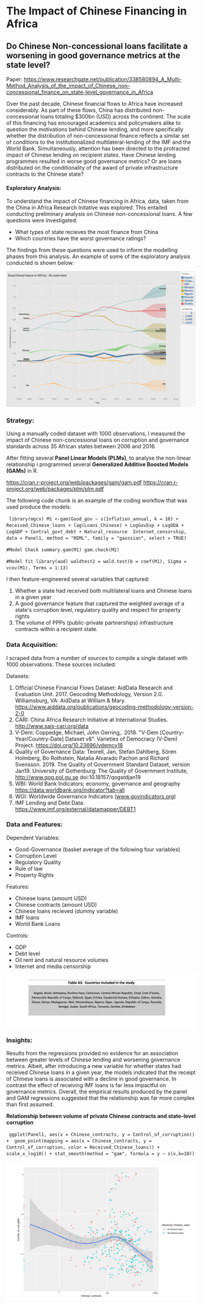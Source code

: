 # The Impact of Chinese Financing in Africa


## Do Chinese Non-concessional loans facilitate a worsening in good governance metrics at the state level?


Paper: https://www.researchgate.net/publication/338580894_A_Multi-Method_Analysis_of_the_impact_of_Chinese_non-concessional_finance_on_state-level_governance_in_Africa



Over the past decade, Chinese financial flows to Africa have increased considerably. As part of these flows, China has distributed non-concessional loans totaling $300bn (USD) across the continent. The scale of this financing has encouraged academics and policymakers alike to question the motivations behind Chinese lending, and more specifically whether the distribution of non-concessional finance reflects a similar set of conditions to the institutionalized multilateral-lending of the IMF and the World Bank. Simultaneously, attention has been directed to the protracted impact of Chinese lending on recipient states. Have Chinese lending programmes resulted in worse good governance metrics? Or are loans distributed on the conditionality of the award of private infrastructure contracts to the Chinese state?

#### Exploratory Analysis:

To understand the impact of Chinese financing in Africa, data, taken from the China in Africa Research Initative was explored. This entailed conducting preliminary analysis on Chinese non-concessional loans. A few questions were investigated:

- What types of state recieves the most finance from China 
- Which countries have the worst governance ratings?

The findings from these questions were used to inform the modelling phases from this analysis. An example of some of the exploratory analysis conducted is shown below:

![Image of Countries](https://github.com/JUA96/Chinese-Finance-in-Africa-Project/blob/master/images/Screenshot%202020-06-28%2016.10.21.png)

### Strategy:

Using a manually coded dataset with 1000 observations, I measured the impact of Chinese non-concessional loans on corruption and governance standards across 35 African states between 2006 and 2016. 

After fitting several **Panel Linear Models (PLMs)**, to analyse the non-linear relationship i programmed several **Generalized Additive Boosted Models (GAMs)** in R. 

https://cran.r-project.org/web/packages/gam/gam.pdf
https://cran.r-project.org/web/packages/plm/plm.pdf

The following code chunk is an example of the coding workflow that was used produce the models: 

``
library(mgcv)
M1 <-gam(Good_gov ~ s(Inflation_annual, k = 10) + Received_Chinese_loans + lag(Loans_Chinese) + LogGovExp + LogODA + LogGDP + Central_govt_debt + Natural_resource  Internet_censorship, data = Panel1, method = "REML", family = "gaussian", select = TRUE)``

``#Model Check
summary.gam(M1)
gam.check(M1)``

``#Model fit
library(aod)
waldtest2 = wald.test(b = coef(M1), Sigma = vcov(M1), Terms = 1:13)``

I then feature-engineered several variables that captured:

1. Whether a state had received both multilateral loans and Chinese loans in a given year
2. A good governance feature that captured the weighted average of a state's corruption level, regulatory quality and respect for property rights
3. The volume of PPPs (public-private partnerships) infrastructure contracts within a recipient state.

### Data Acquisition:

I scraped data from a number of sources to compile a single dataset with 1000 observations. These sources included:

Datasets:
1. Official Chinese Financial Flows Dataset: AidData Research and Evaluation Unit. 2017. Geocoding Methodology, Version 2.0. Williamsburg, VA: AidData at William &
Mary. https://www.aiddata.org/publications/geocoding-methodology-version-2-0
2. CARI: China Africa Research Initiative at International Studies. http://www.sais-cari.org/data
3. V-Dem: Coppedge, Michael, John Gerring,. 2018. "V-Dem [Country-Year/Country-Date] Dataset v8". Varieties of Democracy (V-Dem) Project. https://doi.org/10.23696/vdemcy18
4. Quality of Governance Data: Teorell, Jan, Stefan Dahlberg, Sören Holmberg, Bo Rothstein, Natalia Alvarado Pachon and Richard Svensson. 2019. The Quality of Government Standard Dataset, version Jan19. University of Gothenburg: The Quality of Government Institute, http://www.qog.pol.gu.se doi:10.18157/qogstdjan19
5. WBI: World Bank Indicators; economy, governance and geography https://data.worldbank.org/indicator?tab=all
6. WGI: Worldwide Governance Indicators (www.govindicators.org)
7. IMF Lending and Debt Data:
https://www.imf.org/external/datamapper/DEBT1


### Data and Features:

Dependent Variables:
- Good-Governance (basket average of the following four variables)
- Corruption Level
- Regulatory Quality
- Rule of law
- Property Rights

Features:
- Chinese loans (amount USD)
- Chinese contracts (amount USD)
- Chinese loans recieved (dummy variable)
- IMF loans
- World Bank Loans

Controls:
- GDP
- Debt level
- Oil rent and natural resource volumes
- Internet and media censorship

![Image of Countries](https://github.com/JUA96/Chinese-Finance-in-Africa-Project/blob/master/images/img5.png)

### Insights:

Results from the regressions provided no evidence for an association between greater levels of Chinese lending and worsening governance metrics. Albeit, after introducing a new variable for whether states had received Chinese loans in a given year, the models indicated that the receipt of Chinese loans is associated with a decline in good governance. In contrast the effect of receiving IMF loans is far less impactful on governance metrics. Overall, the empirical results produced by the panel and GAM regressions suggested that the relationship was far more complex than first assumed.

**Relationship between volume of private Chinese contracts and state-level corruption**

`` ggplot(Panel1, aes(x = Chinese_contracts, y = Control_of_corruption)) + 
geom_point(mapping = aes(x = Chinese_contracts, y = Control_of_corruption, color = Received_Chinese_loans)) +
scale_x_log10() + stat_smooth(method = "gam", formula = y ~ s(x,k=10))``


![Image of Yaktocat](https://github.com/JUA96/Chinese-Finance-in-Africa-Project/blob/master/images/img4.png)
